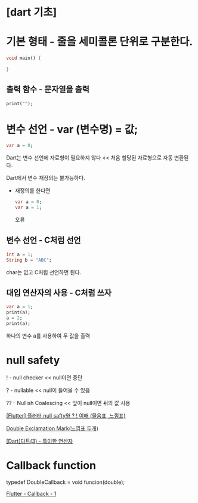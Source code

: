 # [dart 기초]

# 기본 형태 - 줄을 세미콜론 단위로 구분한다.

```dart
void main() {
	
}
```

## 출력 함수 - 문자열을 출력

```dart
print("");
```

# 변수 선언 - var (변수명) = 값;

```dart
var a = 0;
```

Dart는 변수 선언에 자료형이 필요하지 않다 << 처음 할당된 자료형으로 자동 변환된다.

Dart에서 변수 재정의는 불가능하다.

- 재정의를 한다면
    
    ```dart
    var a = 0;
    var a = 1;
    ```
    
    오류
    

## 변수 선언 - C처럼 선언

```dart
int a = 1;
String b = "ABC";
```

char는 없고 C처럼 선언하면 된다.

## 대입 연산자의 사용 - C처럼 쓰자

```dart
var a = 1;
print(a);
a = 2;
print(a);
```

하나의 변수 a를 사용하여 두 값을 출력

# null safety

! - null checker << null이면 중단

? - nullable << null이 들어올 수 있음

?? - Nullish Coalescing << 앞이 null이면 뒤의 값 사용

[[Flutter] 플러터 null safty와 ? ! 이해 (물음표, 느낌표)](https://son50math.tistory.com/88)

[Double Exclamation Mark(느낌표 두개)](https://daramji-joa.tistory.com/7)

[[Dart]다트(3) - 특이한 연산자](https://sneakstarberry.github.io/posts/dart03-operand/)

# Callback function

typedef DoubleCallback = void funcion(double);

[Flutter - Callback - 1](https://velog.io/@qlr222/Flutter-Callback-1)
